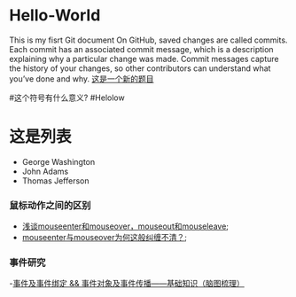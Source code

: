 # Hello-World
This is my fisrt Git document
On GitHub, saved changes are called commits. Each commit has an associated commit message, which is a description explaining why a particular change was made. Commit messages capture the history of your changes, so other contributors can understand what you’ve done and why.
[这是一个新的题目](https://www.google.com)

#这个符号有什么意义? 
#Helolow
# **这是列表**
- George Washington
- John Adams
- Thomas Jefferson

### 鼠标动作之间的区别
- [浅谈mouseenter和mouseover，mouseout和mouseleave](https://juejin.im/post/5cb0298e6fb9a06886420e7b);
- [mouseenter与mouseover为何这般纠缠不清？](https://juejin.im/post/5935773fa0bb9f0058edbd61);

### 事件研究
-[事件及事件绑定 && 事件对象及事件传播——基础知识（脑图梳理）](https://juejin.im/post/5ea9542fe51d454dc55c8f3d)

